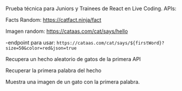 Prueba técnica para Juniors y Trainees de React en Live Coding.
APIs:

Facts Random: https://catfact.ninja/fact

Imagen random: https://cataas.com/cat/says/hello

-endpoint para usar: `https://cataas.com/cat/says/${firstWord}?size=50&color=red&json=true`


Recupera un hecho aleatorio de gatos de la primera API

Recuperar la primera palabra del hecho

Muestra una imagen de un gato con la primera palabra.